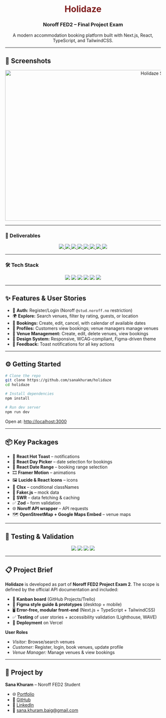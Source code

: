 
<div align="center">
  <h1 style="color:#7f1d1d;">Holidaze</h1>
  <h3>Noroff FED2 – Final Project Exam</h3>
  <p>A modern accommodation booking platform built with Next.js, React, TypeScript, and TailwindCSS.</p>
</div>

---

## 📸 Screenshots

<p align="center">
  <img width="999" height="487" alt="Holidaze Screenshot" src="https://github.com/user-attachments/assets/351a25ec-b61a-45d5-9ec9-12eeaade8c7d" />
</p>

---

### 🚀 Deliverables

<p align="center">  
  <a href="https://github.com/users/sanakhuram/projects/6" target="_blank">  
    <img src="https://img.shields.io/badge/Kanban-Board-0A66C2?style=flat-square&logo=trello&logoColor=white" />  
  </a>  
  <a href="https://github.com/users/sanakhuram/projects/6/views/2" target="_blank">  
    <img src="https://img.shields.io/badge/Gantt-Chart-4682B4?style=flat-square&logo=clockify&logoColor=white" />  
  </a>  
  <a href="https://www.figma.com/design/4ya7bUgAL0onYXAJuJklb1/Holidaze?node-id=48-3" target="_blank">  
    <img src="https://img.shields.io/badge/Figma-Style%20Guide-FF4500?style=flat-square&logo=figma&logoColor=white" />  
  </a>  
  <a href="https://www.figma.com/design/4ya7bUgAL0onYXAJuJklb1/Holidaze?node-id=72-42" target="_blank">  
    <img src="https://img.shields.io/badge/Figma-Wireframes-FF1493?style=flat-square&logo=figma&logoColor=white" />  
  </a>  
  <a href="https://www.figma.com/design/4ya7bUgAL0onYXAJuJklb1/Holidaze?node-id=48-2" target="_blank">  
    <img src="https://img.shields.io/badge/Figma-Mobile%20Prototype-FF8C00?style=flat-square&logo=figma&logoColor=white" />  
  </a>  
  <a href="https://www.figma.com/design/4ya7bUgAL0onYXAJuJklb1/Holidaze?node-id=0-1" target="_blank">  
    <img src="https://img.shields.io/badge/Figma-Desktop%20Prototype-DC143C?style=flat-square&logo=figma&logoColor=white" />  
  </a>  
  <a href="https://github.com/sanakhuram/holidaze" target="_blank">  
    <img src="https://img.shields.io/badge/GitHub-Repository-181717?style=flat-square&logo=github&logoColor=white" />  
  </a>  
  <a href="https://holidaze-green.vercel.app/" target="_blank">  
    <img src="https://img.shields.io/badge/View-Live%20Demo-7f1d1d?style=flat-square&logo=vercel&logoColor=white" />  
  </a>  
</p>

---

### 🛠️ Tech Stack

<p align="center">  
  <img src="https://img.shields.io/badge/React-19-61DAFB?style=flat-square&logo=react&logoColor=black" />  
  <img src="https://img.shields.io/badge/Next.js-15-000000?style=flat-square&logo=nextdotjs&logoColor=white" />  
  <img src="https://img.shields.io/badge/TypeScript-5-3178C6?style=flat-square&logo=typescript&logoColor=white" />  
  <img src="https://img.shields.io/badge/TailwindCSS-3-38B2AC?style=flat-square&logo=tailwindcss&logoColor=white" />  
  <img src="https://img.shields.io/badge/Figma-Design%20System-F24E1E?style=flat-square&logo=figma&logoColor=white" />  
  <img src="https://img.shields.io/badge/Canva-Design-00C4CC?style=flat-square&logo=canva&logoColor=white" />  
</p>

---

## ✨ Features & User Stories

- 🔑 **Auth:** Register/Login (Noroff `@stud.noroff.no` restriction)  
- 🌍 **Explore:** Search venues, filter by rating, guests, or location  
- 📅 **Bookings:** Create, edit, cancel, with calendar of available dates  
- 👤 **Profiles:** Customers view bookings; venue managers manage venues  
- 🏡 **Venue Management:** Create, edit, delete venues, view bookings  
- 🎨 **Design System:** Responsive, WCAG-compliant, Figma-driven theme  
- 💬 **Feedback:** Toast notifications for all key actions  

---

## ⚙️ Getting Started

```bash
# Clone the repo
git clone https://github.com/sanakhuram/holidaze
cd holidaze

# Install dependencies
npm install

# Run dev server
npm run dev
````

Open at: [http://localhost:3000](http://localhost:3000)

---

## 📦 Key Packages

* 🔔 **React Hot Toast** – notifications
* 📅 **React Day Picker** – date selection for bookings
* 📆 **React Date Range** – booking range selection
* 🎞️ **Framer Motion** – animations
* 🖼️ **Lucide & React Icons** – icons
* 🎨 **Clsx** – conditional classNames
* 🧪 **Faker.js** – mock data
* 📡 **SWR** – data fetching & caching
* ✅ **Zod** – form validation
* 🌐 **Noroff API wrapper** – API requests
* 🗺️ **OpenStreetMap + Google Maps Embed** – venue maps


---

## 🧪 Testing & Validation

<p align="center">
  <img src="https://img.shields.io/badge/Lighthouse-95%2B-red?style=flat-square&logo=lighthouse&logoColor=white" />
  <img src="https://img.shields.io/badge/Axe--Core-No%20critical%20issues-pink?style=flat-square&logo=axe&logoColor=white" />
  <img src="https://img.shields.io/badge/WAVE-ARIA%20checked-purple?style=flat-square&logo=wave&logoColor=white" />
  <img src="https://img.shields.io/badge/W3C%20Validator-Passed-green?style=flat-square&logo=w3c&logoColor=white" />
</p>


---

## 📋 Project Brief

**Holidaze** is developed as part of **Noroff FED2 Project Exam 2**.
The scope is defined by the official API documentation and included:

* 📌 **Kanban board** (GitHub Projects/Trello)
* 🎨 **Figma style guide & prototypes** (desktop + mobile)
* 🖥️ **Error-free, modular front-end** (Next.js + TypeScript + TailwindCSS)
* ✅ **Testing** of user stories + accessibility validation (Lighthouse, WAVE)
* 🚀 **Deployment** on Vercel

**User Roles**

* *Visitor:* Browse/search venues
* *Customer:* Register, login, book venues, update profile
* *Venue Manager:* Manage venues & view bookings

---

## 👤 Project by

**Sana Khuram** – Noroff FED2 Student

* 🌐 [Portfolio](https://skhuram.netlify.app/)
* 🐙 [GitHub](https://github.com/sanakhuram)
* 💼 [LinkedIn](https://www.linkedin.com/in/sana-khuram-157ba02b7/)
* 📧 [sana.khuram.baig@gmail.com](mailto:sana.khuram.baig@gmail.com)



